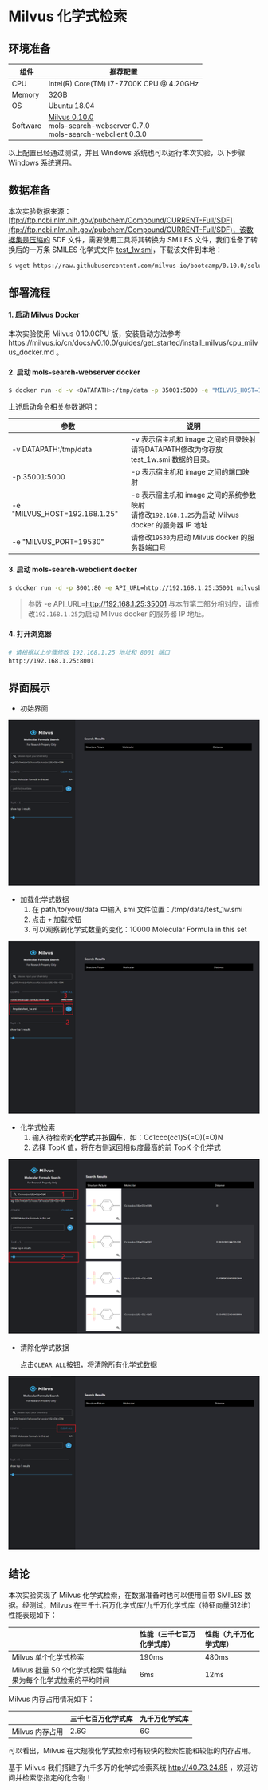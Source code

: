 # Milvus 化学式检索

## 环境准备

| 组件     | 推荐配置                                                     |
| -------- | ------------------------------------------------------------ |
| CPU      | Intel(R) Core(TM) i7-7700K CPU @ 4.20GHz                     |
| Memory   | 32GB                                                         |
| OS       | Ubuntu 18.04                                                 |
| Software | [Milvus 0.10.0](https://milvus.io/cn/docs/v0.10.0/guides/get_started/install_milvus/cpu_milvus_docker.md) <br />mols-search-webserver 0.7.0 <br />mols-search-webclient 0.3.0 |

以上配置已经通过测试，并且 Windows 系统也可以运行本次实验，以下步骤 Windows 系统通用。



## 数据准备

本次实验数据来源：[ftp://ftp.ncbi.nlm.nih.gov/pubchem/Compound/CURRENT-Full/SDF](ftp://ftp.ncbi.nlm.nih.gov/pubchem/Compound/CURRENT-Full/SDF)，该数据集是压缩的 SDF 文件，需要使用工具将其转换为 SMILES 文件，我们准备了转换后的一万条 SMILES 化学式文件 [test_1w.smi](./smiles-data)，下载该文件到本地：

```bash
$ wget https://raw.githubusercontent.com/milvus-io/bootcamp/0.10.0/solutions/mols_search/smiles-data/test_1w.smi
```



## 部署流程

#### 1. 启动 Milvus Docker

本次实验使用 Milvus 0.10.0CPU 版，安装启动方法参考https://milvus.io/cn/docs/v0.10.0/guides/get_started/install_milvus/cpu_milvus_docker.md 。



#### 2. 启动 mols-search-webserver docker

```bash
$ docker run -d -v <DATAPATH>:/tmp/data -p 35001:5000 -e "MILVUS_HOST=192.168.1.25" -e "MILVUS_PORT=19530" milvusbootcamp/mols-search-webserver:0.7.0
```

上述启动命令相关参数说明：

| 参数                          | 说明                                                         |
| ----------------------------- | ------------------------------------------------------------ |
| -v DATAPATH:/tmp/data         | -v 表示宿主机和 image 之间的目录映射<br />请将DATAPATH修改为你存放 test_1w.smi 数据的目录。 |
| -p 35001:5000                 | -p 表示宿主机和 image 之间的端口映射                         |
| -e "MILVUS_HOST=192.168.1.25" | -e 表示宿主机和 image 之间的系统参数映射<br />请修改`192.168.1.25`为启动 Milvus docker 的服务器 IP 地址 |
| -e "MILVUS_PORT=19530"        | 请修改`19530`为启动 Milvus docker 的服务器端口号             |



#### 3. 启动 mols-search-webclient docker

```bash
$ docker run -d -p 8001:80 -e API_URL=http://192.168.1.25:35001 milvusbootcamp/mols-search-webclient:0.3.0
```

> 参数 -e API_URL=http://192.168.1.25:35001 与本节第二部分相对应，请修改`192.168.1.25`为启动 Milvus docker 的服务器 IP 地址。



#### 4. 打开浏览器

```bash
# 请根据以上步骤修改 192.168.1.25 地址和 8001 端口
http://192.168.1.25:8001
```



## 界面展示

- 初始界面

![](./assert/init_status.PNG)

- 加载化学式数据
  1. 在 path/to/your/data 中输入 smi 文件位置：/tmp/data/test_1w.smi
  2. 点击 `+` 加载按钮
  3. 可以观察到化学式数量的变化：10000 Molecular Formula in this set

![](./assert/load_data.PNG)

- 化学式检索
  1. 输入待检索的**化学式**并按**回车**，如：Cc1ccc(cc1)S(=O)(=O)N
  2. 选择 TopK 值，将在右侧返回相似度最高的前 TopK 个化学式

![](./assert/search_data.PNG)

- 清除化学式数据

  点击`CLEAR ALL`按钮，将清除所有化学式数据

![](./assert/delete_data.PNG)



## 结论

本次实验实现了 Milvus 化学式检索，在数据准备时也可以使用自带 SMILES 数据。经测试，Milvus 在三千七百万化学式库/九千万化学式库（特征向量512维）性能表现如下：

|                                                              | 性能（三千七百万化学式库） | 性能（九千万化学式库） |
| :----------------------------------------------------------- | :------------------------- | :--------------------- |
| Milvus 单个化学式检索                                        | 190ms                      | 480ms                  |
| Milvus 批量 50 个化学式检索 性能结果为每个化学式检索的平均时间 | 6ms                        | 12ms                   |

Milvus 内存占用情况如下：

|                 | 三千七百万化学式库 | 九千万化学式库 |
| :-------------- | :----------------- | :------------- |
| Milvus 内存占用 | 2.6G               | 6G             |

可以看出，Milvus 在大规模化学式检索时有较快的检索性能和较低的内存占用。

基于 Milvus 我们搭建了九千多万的化学式检索系统 http://40.73.24.85 ，欢迎访问并检索您指定的化合物！

